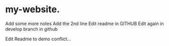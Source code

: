 # my-website. 
Add some more notes
Add the 2nd line
Edit readme in GITHUB
Edit again in develop branch in github

Edit Readme to demo conflict...
